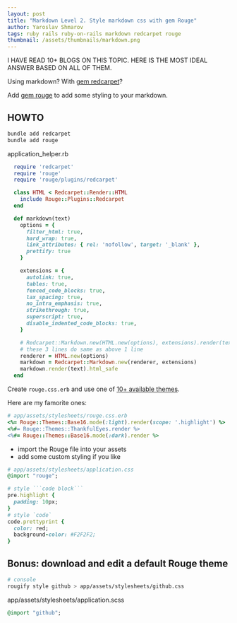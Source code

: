 ```yaml
---
layout: post
title: "Markdown Level 2. Style markdown css with gem Rouge"
author: Yaroslav Shmarov
tags: ruby rails ruby-on-rails markdown redcarpet rouge
thumbnail: /assets/thumbnails/markdown.png
---
```


I HAVE READ 10+ BLOGS ON THIS TOPIC. HERE IS THE MOST IDEAL ANSWER BASED ON ALL OF THEM.

Using markdown? With [gem redcarpet](https://github.com/vmg/redcarpet)?

Add [gem rouge](https://github.com/rouge-ruby/rouge) to add some styling to your markdown.

## HOWTO

```sh
bundle add redcarpet
bundle add rouge
```

application_helper.rb

```ruby
  require 'redcarpet'
  require 'rouge'
  require 'rouge/plugins/redcarpet'

  class HTML < Redcarpet::Render::HTML
    include Rouge::Plugins::Redcarpet
  end

  def markdown(text)
    options = {
      filter_html: true,
      hard_wrap: true,
      link_attributes: { rel: 'nofollow', target: '_blank' },
      prettify: true
    }

    extensions = {
      autolink: true,
      tables: true,
      fenced_code_blocks: true,
      lax_spacing: true,
      no_intra_emphasis: true,
      strikethrough: true,
      superscript: true,
      disable_indented_code_blocks: true,
    }

    # Redcarpet::Markdown.new(HTML.new(options), extensions).render(text).html_safe
    # these 3 lines do same as above 1 line
    renderer = HTML.new(options)
    markdown = Redcarpet::Markdown.new(renderer, extensions)
    markdown.render(text).html_safe
  end
```

Create `rouge.css.erb` and use one of [10+ available themes](https://github.com/rouge-ruby/rouge/tree/master/lib/rouge/themes).

Here are my famorite ones:

```ruby
# app/assets/stylesheets/rouge.css.erb
<%= Rouge::Themes::Base16.mode(:light).render(scope: '.highlight') %>
<%#= Rouge::Themes::ThankfulEyes.render %>
<%#= Rouge::Themes::Base16.mode(:dark).render %>
```

* import the Rouge file into your assets
* add some custom styling if you like

```ruby
# app/assets/stylesheets/application.css
@import "rouge";

# style ```code block```
pre.highlight {
  padding: 10px;
}
# style `code`
code.prettyprint {
  color: red;
  background-color: #F2F2F2;
}
```

## Bonus: download and edit a default Rouge theme


```sh
# console
rougify style github > app/assets/stylesheets/github.css
```

app/assets/stylesheets/application.scss

```ruby
@import "github";
```
